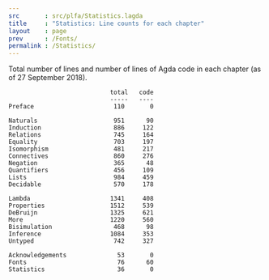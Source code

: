 ```yaml
---
src       : src/plfa/Statistics.lagda
title     : "Statistics: Line counts for each chapter"
layout    : page
prev      : /Fonts/
permalink : /Statistics/
---
```


Total number of lines and number of lines of Agda code in each chapter
(as of 27 September 2018).

                                total   code
                                -----   ----
    Preface                      110       0

    Naturals                     951      90
    Induction                    886     122
    Relations                    745     164
    Equality                     703     197
    Isomorphism                  481     217
    Connectives                  860     276
    Negation                     365      48
    Quantifiers                  456     109
    Lists                        984     459
    Decidable                    570     178

    Lambda                      1341     408
    Properties                  1512     539
    DeBruijn                    1325     621
    More                        1220     560
    Bisimulation                 468      98
    Inference                   1084     353
    Untyped                      742     327

    Acknowledgements              53       0
    Fonts                         76      60
    Statistics                    36       0
